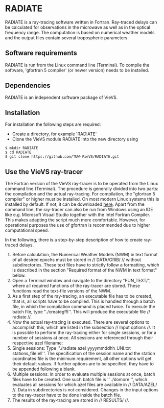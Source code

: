 
# RADIATE

RADIATE is a ray-tracing software written in Fortran. Ray-traced delays can be calculated for observations in the microwave as well as in the optical frequency range. The computation is based on numerical weather models and the output files contain several tropospheric parameters


## Software requirements

RADIATE is run from the Linux command line (Terminal). To compile the software, 'gfortran 5 compiler' (or newer version) needs to be installed.


## Dependencies

RADIATE is an independent software package of VieVS.


## Installation

For installation the following steps are required:
* Create a directory, for example 'RADIATE'
* Clone the VieVS module RADIATE into the new directory using

```
$ mkdir RADIATE
$ cd RADIATE
$ git clone https://github.com/TUW-VieVS/RADIATE.git
```


## Use the VieVS ray-tracer ##

The Fortran version of the VieVS ray-tracer is to be operated from the Linux command line (Terminal). The procedure is generally divided into two parts: the compilation and the actual ray-tracing. For compilation, the "gfortran 5 compiler" or higher must be installed. On most modern Linux systems this is installed by default. If not, it can be downloaded [here](https://gcc.gnu.org/wiki/GFortran). Apart from the command line, the ray-tracer can also be run from Windows using an IDE like e.g. Microsoft Visual Studio together with the Intel Fortran Compiler. This makes adapting the script much more comfortable. However, for operational purposes the use of gfortran is recommended due to higher computational speed.

In the following, there is a step-by-step description of how to create ray-traced delays.  
1. Before calculation, the Numerical Weather Models (NWM) in text format of all desired epochs must be stored in // DATA/GRIB/ // without subdirectories. These text files have to strictly follow a formatting, which is described in the section "Required format of the NWM in text format" below.
2. Open a Terminal window and navigate to the directory "FUN_TEXT/", where all required functions of the ray-tracer are stored. These functions read the text-file versions of the NWM.
3. As a first step of the ray-tracing, an executable file has to be created, that is, all scripts have to be compiled. This is handled through a batch file, in which the compilation command is placed twice. To execute the batch file, type ''./creategf5''. This will produce the executable file // radiate //.
4. Now the actual ray-tracing is executed. There are several options to accomplish this, which are listed in the subsection // Input options //. It is possible to perform the ray-tracing either for single sessions, or for a number of sessions at once. All sessions are referenced through their respective azel filename:
5. Single sessions: Type ''./radiate azel_yyyymmddhh_UNI.txt stations_file.ell''. The specification of the session name and the station coordinates file is the minimum requirement, all other options will get their default values. If further options are to be specified, they have to be appended following a blank.
6. Multiple sessions: In order to evaluate multiple sessions at once, batch files have to be created. One such batch file is '' ./domore '', which evaluates all sessions for which azel files are available in // DATA/AZEL/ //. Data in subdirectories is not considered. Changes in the input options to the ray-tracer have to be done inside the batch file. 
7. The results of the ray-tracing are stored in // RESULTS/ //.




